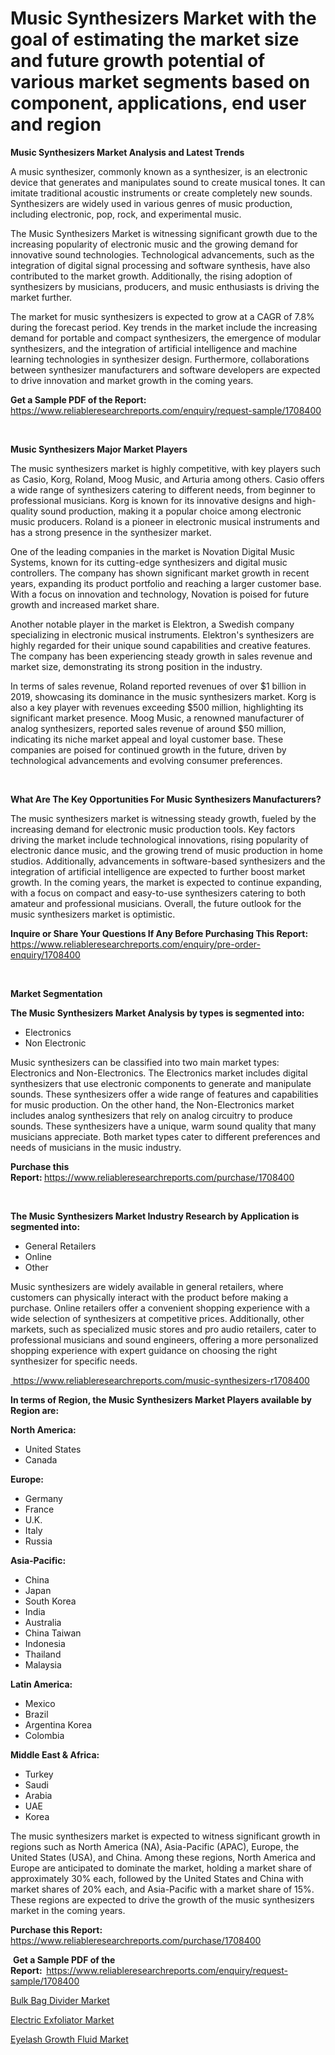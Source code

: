 <p><h1>Music Synthesizers Market with the goal of estimating the market size and future growth potential of various market segments based on component, applications, end user and region</h1></p><p><strong>Music Synthesizers Market Analysis and Latest Trends</strong></p>
<p><p>A music synthesizer, commonly known as a synthesizer, is an electronic device that generates and manipulates sound to create musical tones. It can imitate traditional acoustic instruments or create completely new sounds. Synthesizers are widely used in various genres of music production, including electronic, pop, rock, and experimental music.</p><p>The Music Synthesizers Market is witnessing significant growth due to the increasing popularity of electronic music and the growing demand for innovative sound technologies. Technological advancements, such as the integration of digital signal processing and software synthesis, have also contributed to the market growth. Additionally, the rising adoption of synthesizers by musicians, producers, and music enthusiasts is driving the market further.</p><p>The market for music synthesizers is expected to grow at a CAGR of 7.8% during the forecast period. Key trends in the market include the increasing demand for portable and compact synthesizers, the emergence of modular synthesizers, and the integration of artificial intelligence and machine learning technologies in synthesizer design. Furthermore, collaborations between synthesizer manufacturers and software developers are expected to drive innovation and market growth in the coming years.</p></p>
<p><strong>Get a Sample PDF of the Report:&nbsp;</strong> <a href="https://www.reliableresearchreports.com/enquiry/request-sample/1708400">https://www.reliableresearchreports.com/enquiry/request-sample/1708400</a></p>
<p>&nbsp;</p>
<p><strong>Music Synthesizers Major Market Players</strong></p>
<p><p>The music synthesizers market is highly competitive, with key players such as Casio, Korg, Roland, Moog Music, and Arturia among others. Casio offers a wide range of synthesizers catering to different needs, from beginner to professional musicians. Korg is known for its innovative designs and high-quality sound production, making it a popular choice among electronic music producers. Roland is a pioneer in electronic musical instruments and has a strong presence in the synthesizer market.</p><p>One of the leading companies in the market is Novation Digital Music Systems, known for its cutting-edge synthesizers and digital music controllers. The company has shown significant market growth in recent years, expanding its product portfolio and reaching a larger customer base. With a focus on innovation and technology, Novation is poised for future growth and increased market share.</p><p>Another notable player in the market is Elektron, a Swedish company specializing in electronic musical instruments. Elektron's synthesizers are highly regarded for their unique sound capabilities and creative features. The company has been experiencing steady growth in sales revenue and market size, demonstrating its strong position in the industry.</p><p>In terms of sales revenue, Roland reported revenues of over $1 billion in 2019, showcasing its dominance in the music synthesizers market. Korg is also a key player with revenues exceeding $500 million, highlighting its significant market presence. Moog Music, a renowned manufacturer of analog synthesizers, reported sales revenue of around $50 million, indicating its niche market appeal and loyal customer base. These companies are poised for continued growth in the future, driven by technological advancements and evolving consumer preferences.</p></p>
<p>&nbsp;</p>
<p><strong>What Are The Key Opportunities For Music Synthesizers Manufacturers?</strong></p>
<p><p>The music synthesizers market is witnessing steady growth, fueled by the increasing demand for electronic music production tools. Key factors driving the market include technological innovations, rising popularity of electronic dance music, and the growing trend of music production in home studios. Additionally, advancements in software-based synthesizers and the integration of artificial intelligence are expected to further boost market growth. In the coming years, the market is expected to continue expanding, with a focus on compact and easy-to-use synthesizers catering to both amateur and professional musicians. Overall, the future outlook for the music synthesizers market is optimistic.</p></p>
<p><strong>Inquire or Share Your Questions If Any Before Purchasing This Report:</strong> <a href="https://www.reliableresearchreports.com/enquiry/pre-order-enquiry/1708400">https://www.reliableresearchreports.com/enquiry/pre-order-enquiry/1708400</a></p>
<p>&nbsp;</p>
<p><strong>Market Segmentation</strong></p>
<p><strong>The Music Synthesizers Market Analysis by types is segmented into:</strong></p>
<p><ul><li>Electronics</li><li>Non Electronic</li></ul></p>
<p><p>Music synthesizers can be classified into two main market types: Electronics and Non-Electronics. The Electronics market includes digital synthesizers that use electronic components to generate and manipulate sounds. These synthesizers offer a wide range of features and capabilities for music production. On the other hand, the Non-Electronics market includes analog synthesizers that rely on analog circuitry to produce sounds. These synthesizers have a unique, warm sound quality that many musicians appreciate. Both market types cater to different preferences and needs of musicians in the music industry.</p></p>
<p><strong>Purchase this Report:&nbsp;</strong><a href="https://www.reliableresearchreports.com/purchase/1708400">https://www.reliableresearchreports.com/purchase/1708400</a></p>
<p>&nbsp;</p>
<p><strong>The Music Synthesizers Market Industry Research by Application is segmented into:</strong></p>
<p><ul><li>General Retailers</li><li>Online</li><li>Other</li></ul></p>
<p><p>Music synthesizers are widely available in general retailers, where customers can physically interact with the product before making a purchase. Online retailers offer a convenient shopping experience with a wide selection of synthesizers at competitive prices. Additionally, other markets, such as specialized music stores and pro audio retailers, cater to professional musicians and sound engineers, offering a more personalized shopping experience with expert guidance on choosing the right synthesizer for specific needs.</p></p>
<p><a href="https://www.reliableresearchreports.com/music-synthesizers-r1708400">&nbsp;https://www.reliableresearchreports.com/music-synthesizers-r1708400</a></p>
<p><strong>In terms of Region, the Music Synthesizers Market Players available by Region are:</strong></p>
<p>
    <p> <strong> North America: </strong>
        <ul>
            <li>United States</li>
            <li>Canada</li>
        </ul>
        </p> 
    <p> <strong> Europe: </strong>
        <ul>
            <li>Germany</li>
            <li>France</li>
            <li>U.K.</li>
            <li>Italy</li>
            <li>Russia</li>
        </ul>
        </p> 
    <p> <strong> Asia-Pacific: </strong>
        <ul>
            <li>China</li>
            <li>Japan</li>
            <li>South Korea</li>
            <li>India</li>
            <li>Australia</li>
            <li>China Taiwan</li>
            <li>Indonesia</li>
            <li>Thailand</li>
            <li>Malaysia</li>
        </ul>
        </p> 
    <p> <strong> Latin America: </strong>
        <ul>
            <li>Mexico</li>
            <li>Brazil</li>
            <li>Argentina Korea</li>
            <li>Colombia</li>
        </ul>
        </p> 
    <p> <strong> Middle East & Africa: </strong>
        <ul>
            <li>Turkey</li>
            <li>Saudi</li>
            <li>Arabia</li>
            <li>UAE</li>
            <li>Korea</li>
        </ul>
    </p>
    </p>
<p><p>The music synthesizers market is expected to witness significant growth in regions such as North America (NA), Asia-Pacific (APAC), Europe, the United States (USA), and China. Among these regions, North America and Europe are anticipated to dominate the market, holding a market share of approximately 30% each, followed by the United States and China with market shares of 20% each, and Asia-Pacific with a market share of 15%. These regions are expected to drive the growth of the music synthesizers market in the coming years.</p></p>
<p><strong>Purchase this Report: </strong><a href="https://www.reliableresearchreports.com/purchase/1708400">https://www.reliableresearchreports.com/purchase/1708400</a></p>
<p>&nbsp;<strong>Get a Sample PDF of the Report:&nbsp;&nbsp;</strong><a href="https://www.reliableresearchreports.com/enquiry/request-sample/1708400">https://www.reliableresearchreports.com/enquiry/request-sample/1708400</a></p>
<p><strong></strong></p>
<p><p><a href="https://issuu.com/reportprime-2/docs/bulk-bag-divider-market-size-2030.pptx">Bulk Bag Divider Market</a></p><p><a href="https://github.com/trameciabutler45/Market-Research-Report-List-1/blob/main/electric-exfoliator-market.md">Electric Exfoliator Market</a></p><p><a href="https://github.com/JosephMorgnlvXXff/Market-Research-Report-List-1/blob/main/eyelash-growth-fluid-market.md">Eyelash Growth Fluid Market</a></p></p>